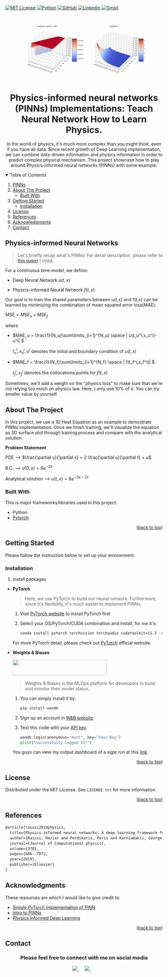 <!-- PROJECT SHIELDS -->

[![MIT License][license-shield]][license-url]
[![Python](https://img.shields.io/badge/Python-3776AB?style=for-the-badge&logo=python&logoColor=white)](https://www.python.org/)
[![GitHub](https://img.shields.io/badge/GitHub-100000?style=for-the-badge&logo=github&logoColor=white)](https://github.com/ning-yu-kao)
[![LinkedIn](https://img.shields.io/badge/LinkedIn-0077B5?style=for-the-badge&logo=linkedin&logoColor=white)](https://www.linkedin.com/in/kaoningyupage/)
[![Gmail](https://img.shields.io/badge/Gmail-D14836?style=for-the-badge&logo=gmail&logoColor=white)](mailto:kaoningyu@gmail.com)





<!-- PROJECT LOGO -->
<br />
<div align="center">
  <img src="https://github.com/ning-yu-kao/pinns-implements/blob/main/pinn.gif">
  <h1 align="center">Physics-informed neural networks (PINNs) Implementations: Teach Neural Network How to Learn Physics.</h1>
  <p>In the world of physics, it's much more complex than you might think, even if you have all data.
    Since recent growth of Deep Learning implementation, we can combine data-driven information and physics information in order to predict
    complex physical mechanism. This project showcase how to play around Physics-informed neural networks (PINNs) with some example.</p>
</div>

<!-- TABLE OF CONTENTS -->
<details open>
  <summary>Table of Contents</summary>
  <ol>
    <li>
      <a href="#physics-informed-neural-networks">PINNs</a>
    </li>  
    <li>
      <a href="#about-the-project">About The Project</a>
      <ul>
        <li><a href="#built-with">Built With</a></li>
      </ul>
    </li>
    <li>
      <a href="#getting-started">Getting Started</a>
      <ul>
        <li><a href="#installation">Installation</a></li>
      </ul>
    </li>
    <li><a href="#license">License</a></li>
    <li><a href="#references">References</a></li>
    <li><a href="#acknowledgments">Acknowledgments</a></li>
    <li><a href="#contact">Contact</a></li>
  </ol>
</details>


## Physics-informed Neural Networks

> Let's briefly recap what's PINNs! For detail description, please refer to [this paper](https://www.sciencedirect.com/science/article/pii/S0021999118307125) I cited.

For a continuous time model, we define:

  - Deep Neural Network $u(t,x)$

  - Physcis-informed Neural Network $f(t,x)$

Our goal is to train the shared parameters between u(t,x) and f(t,x) can be learned by minimizing the combination of mean squared error loss(MAE):

$MSE = MSE_u+MSE_f$

where

  - $MAE_u = \frac{1}{N_u}\sum\limits_{i=1}^{N_u} \space | u(t_u^i,x_u^i)-u^i| $ 

      $t_u^i, x_u^i, u^i$ denotes the initial and boundary condition of $u(t,x)$

  - $MAE_f = \frac{1}{N_f}\sum\limits_{i=1}^{N_f} \space | f(t_f^i,x_f^i)| $

      $t_f^i, x_f^i$ denotes the collocations points for $f(t,x)$
      
Sometimes, we'll add a weight on the "physics loss" to make sure that we're not relying too much on physics law. Here, I only use 10% of it. You can try smaller value by yourself.

<!-- ABOUT THE PROJECT -->
## About The Project

In this project, we use a 1D Heat Equation as an example to demostrate PINNs implementation. Once we finish training, we'll visualize the equation as 3D surface plot through training process and compare with the analytical solution.

**Problem Statement**

PDE --> $\frac{\partial u}{\partial x} = 2 \frac{\partial u}{\partial t} + u$

B.C. --> $u(0,x) = 6e^{-3x}$

Analytical solution --> $u(t,x) = 6e^{-3x-2t}$
### Built With

This is major frameworks/libraries used in this project.

* Python
* [Pytorch](https://pytorch.org/)

<p align="right">(<a href="#top">back to top</a>)</p>



<!-- GETTING STARTED -->
## Getting Started

Please follow the instruction below to set up your environment.

### Installation


1. Install packages

  * **PyTorch**
  
    > Here, we use PyTorch to build our neural network. Furthermore, since it's flexibility, it's much easier to implement PINNs.
    
    1. Visit [PyTorch website](https://pytorch.org/get-started/locally/) to install PyTorch first
    
    2. Select your OS/PyTorch/CUDA combination and install, for me it's:


        ```bash
        conda install pytorch torchvision torchaudio cudatoolkit=11.3 -c pytorch
        ```
    
    For more PyTorch detail, please check out [PyTorch](https://pytorch.org/) official website.

    

  * **Weights & Biases**
  
    <img src="https://drive.google.com/uc?export=view&id=1VdTXrUtR2ero3XCN1v4QLuCcw23KZFa5" width="300" height="50">
    
    > Weights & Biases is the MLOps platform for developers to build and monitor their model status.

    1. You can simply install it by:
    
        ```bash
        pip install wandb
        ```
    
    2. Sign up an account in [W&B website](https://wandb.ai/site). 
    
    3. Test this code with your [API key](https://wandb.ai/authorize).
    
        ```python
        wandb.login(anonymous="must", key='Your Key')
        print("Successfully Logged In!")
        ```
        
     You guys can view my output dashboard of a sigle run at this [link](https://wandb.ai/kaoningyu/gcn-ppi/reports/Predict-PPI-network-using-GCN--VmlldzoyMDIyNDgw?accessToken=0fgywscyq72iiivoyiq1lunofjhvkdqbejovoug456owxpjkax4ize40ug7wtwtr).
     
<p align="right">(<a href="#top">back to top</a>)</p>


<!-- LICENSE -->
## License

Distributed under the MIT License. See `LICENSE.txt` for more information.

<p align="right">(<a href="#top">back to top</a>)</p>


## References
```txt
@article{raissi2019physics,
  title={Physics-informed neural networks: A deep learning framework for solving forward and inverse problems involving nonlinear partial differential equations},
  author={Raissi, Maziar and Perdikaris, Paris and Karniadakis, George E},
  journal={Journal of Computational physics},
  volume={378},
  pages={686--707},
  year={2019},
  publisher={Elsevier}
}
```


<!-- ACKNOWLEDGMENTS -->
## Acknowledgments

These resources are which I would like to give credit to.
* [Simple PyTorch Implementation of PINN](https://github.com/nanditadoloi/PINN)
* [Intro to PINNs](https://towardsdatascience.com/solving-differential-equations-with-neural-networks-afdcf7b8bcc4)
* [Physics Informed Deep Learning](https://maziarraissi.github.io/PINNs/)

<p align="right">(<a href="#top">back to top</a>)</p>

<!-- CONTACT -->
## Contact
<div align="center">
  <h3>Please feel free to connect with me on social media</h3>
    <a href="https://github.com/ning-yu-kao">
        <img src="https://github.com/ultralytics/yolov5/releases/download/v1.0/logo-social-github.png" width="3%"/>
    </a>
    <img width="3%" />
    <a href="https://www.linkedin.com/in/kaoningyupage">
        <img src="https://github.com/ultralytics/yolov5/releases/download/v1.0/logo-social-linkedin.png" width="3%"/>
    </a>
    <img width="3%" />

<!-- MARKDOWN LINKS & IMAGES -->
<!-- https://www.markdownguide.org/basic-syntax/#reference-style-links -->

[license-shield]: https://img.shields.io/github/license/othneildrew/Best-README-Template.svg?style=for-the-badge
[license-url]: https://github.com/ning-yu-kao/pinns-implements/blob/main/LICENSE
